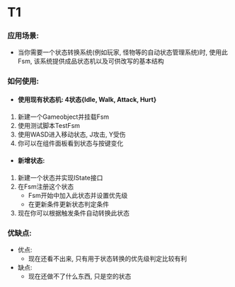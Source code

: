 # T1
### 应用场景: 
- 当你需要一个状态转换系统(例如玩家, 怪物等的自动状态管理系统)时, 使用此Fsm, 该系统提供成品状态机以及可供改写的基本结构
### 如何使用: 
- #### 使用现有状态机: 4状态{Idle, Walk, Attack, Hurt}
1. 新建一个Gameobject并挂载Fsm
1. 使用测试脚本TestFsm
1. 使用WASD进入移动状态, J攻击, Y受伤
1. 你可以在组件面板看到状态与按键变化
- #### 新增状态: 
1. 新建一个状态并实现IState接口
1. 在Fsm注册这个状态
    - Fsm开始中加入此状态并设置优先级
    - 在更新条件更新状态判定条件
1. 现在你可以根据触发条件自动转换此状态
### 优缺点: 
- 优点: 
    - 现在还看不出来, 只有用于状态转换的优先级判定比较有利
- 缺点: 
    - 现在还做不了什么东西, 只是空的状态